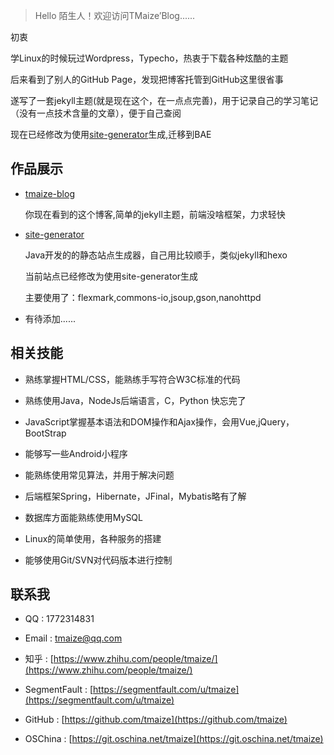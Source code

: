 > Hello 陌生人！欢迎访问TMaize’Blog......

初衷

学Linux的时候玩过Wordpress，Typecho，热衷于下载各种炫酷的主题

后来看到了别人的GitHub Page，发现把博客托管到GitHub这里很省事

遂写了一套jekyll主题(就是现在这个，在一点点完善)，用于记录自己的学习笔记（没有一点技术含量的文章），便于自己查阅

现在已经修改为使用[site-generator](https://github.com/TMaize/site-generator)生成,迁移到BAE

## 作品展示

+ [tmaize-blog](https://github.com/TMaize/tmaize-blog)

    你现在看到的这个博客,简单的jekyll主题，前端没啥框架，力求轻快

+ [site-generator](https://github.com/TMaize/site-generator)

    Java开发的的静态站点生成器，自己用比较顺手，类似jekyll和hexo

    当前站点已经修改为使用site-generator生成

    主要使用了：flexmark,commons-io,jsoup,gson,nanohttpd

+ 有待添加......

## 相关技能

+ 熟练掌握HTML/CSS，能熟练手写符合W3C标准的代码

+ 熟练使用Java，NodeJs后端语言，C，Python 快忘完了

+ JavaScript掌握基本语法和DOM操作和Ajax操作，会用Vue,jQuery，BootStrap

+ 能够写一些Android小程序

+ 能熟练使用常见算法，并用于解决问题

+ 后端框架Spring，Hibernate，JFinal，Mybatis略有了解

+ 数据库方面能熟练使用MySQL

+ Linux的简单使用，各种服务的搭建

+ 能够使用Git/SVN对代码版本进行控制

## 联系我

+ QQ : 1772314831

+ Email : [tmaize@qq.com](http://mail.qq.com/cgi-bin/qm_share?t=qm_mailme&email=YBQNAQkaBSAREU4DDw0)

+ 知乎 : [https://www.zhihu.com/people/tmaize/](https://www.zhihu.com/people/tmaize/)

+ SegmentFault : [https://segmentfault.com/u/tmaize](https://segmentfault.com/u/tmaize)

+ GitHub : [https://github.com/tmaize](https://github.com/tmaize)

+ OSChina : [https://git.oschina.net/tmaize](https://git.oschina.net/tmaize)
